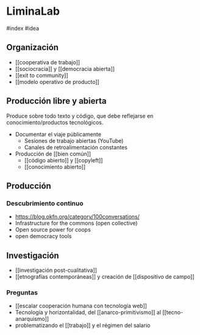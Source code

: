 # LiminaLab
#index #idea 

## Organización

- [[cooperativa de trabajo]]
- [[sociocracia]] y [[democracia abierta]]
- [[exit to community]]
- [[modelo operativo de producto]]

## Producción libre y abierta

Produce sobre todo texto y código, que debe reflejarse en conocimiento/productos tecnológicos.

- Documentar el viaje públicamente
    - Sesiones de trabajo abiertas (YouTube)
    - Canales de retroalimentación constantes
- Producción de [[bien común]]
    - [[código abierto]] y [[copyleft]]
    - [[conocimiento abierto]]

## Producción

### Descubrimiento continuo
- https://blog.okfn.org/category/100conversations/
- Infrastructure for the commons (open collective)
- Open source power for coops
- open democracy tools

## Investigación

- [[investigación post-cualitativa]]
- [[etnografías contemporáneas]] y creación de [[dispositivo de campo]]

### Preguntas

- [[escalar cooperación humana con tecnología web]]
- Tecnología y horizontalidad, del [[anarco-primitivismo]] al [[tecno-anarquismo]]
- problematizando el [[trabajo]] y el régimen del salario
